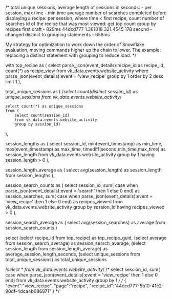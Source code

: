 /* total unique sessions, 
	average length of sessions in seconds: - per session, max time - min time
    average number of searches completed before displaying a recipe: per session, where time < first recipe, count number of searches
    id of the recipe that was most viewed: get top count group by  recipes 
    first draft - 829ms
    	44dcd777
        1.381818
        321.4545
        178
    second - changed distinct to grouping statements
    	- 658ms

My strategy for optimization to work down the order of Snowflake evaluation, moving commands higher up the chain to lower.  The example: replacing a distinct statement with grouping to reduce load.
    */

with top_recipe as (
    select 
    	parse_json(event_details):recipe_id as recipe_id, 
        count(*) as recipe_view
    from vk_data.events.website_activity
    where parse_json(event_details):event = 'view_recipe'
    group by 1
    order by 2 desc
    limit 1
),

total_unique_sessions as (
    /*select 
    	count(distinct session_id) as unique_sessions
    from vk_data.events.website_activity*/
    
    
    select count(*) as unique_sessions
    from (
        select count(session_id)
        from vk_data.events.website_activity
        group by session_id)
    
),

session_lengths as (
	select 
    	session_id, 
        min(event_timestamp) as min_time, 
        max(event_timestamp) as max_time, 
        timediff(second,min_time,max_time) as session_length
    from vk_data.events.website_activity
    group by 1
    having session_length > 0
),

session_length_average as (
    select avg(session_length) as session_length
    from session_lengths
),

session_search_counts as (
	select 
    	session_id, 
    	sum( case when parse_json(event_details):event = 'search' then 1 else 0 end) as session_searches, 
        sum( case when parse_json(event_details):event = 'view_recipe' then 1 else 0 end) as recipes_viewed
    from vk_data.events.website_activity
    group by session_id
    having recipes_viewed > 0
),

session_search_average as (
	select
    	avg(session_searches) as average
    from session_search_counts
)


select
(select recipe_id from top_recipe) as top_recipe_guid,
(select average from session_search_average) as session_search_average,
(select session_length from session_length_average) as average_session_length_seconds,
(select unique_sessions from total_unique_sessions) as total_unique_sessions


/*select * from vk_data.events.website_activity*/
/*
	select session_id, sum( case when parse_json(event_details):event = 'view_recipe' then 1 else 0 end)
    from vk_data.events.website_activity
    group by 1
*/
/* { "event":"view_recipe", "page":"recipe", "recipe_id":"44dcd777-5b10-41e2-90df-4dca4b696971" } */

